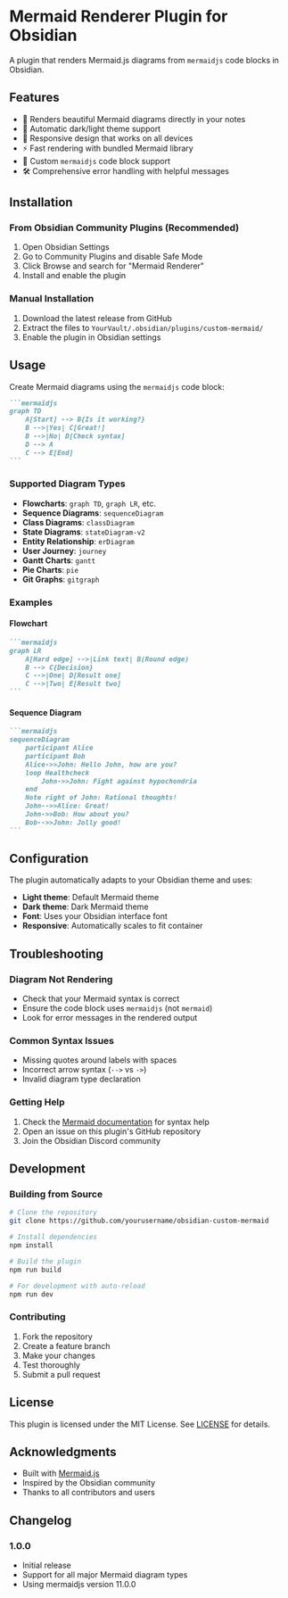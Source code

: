 # Mermaid Renderer Plugin for Obsidian

A plugin that renders Mermaid.js diagrams from `mermaidjs` code blocks in Obsidian.

## Features

- 🎨 Renders beautiful Mermaid diagrams directly in your notes
- 🌙 Automatic dark/light theme support
- 📱 Responsive design that works on all devices
- ⚡ Fast rendering with bundled Mermaid library
- 🎯 Custom `mermaidjs` code block support
- 🛠️ Comprehensive error handling with helpful messages

## Installation

### From Obsidian Community Plugins (Recommended)
1. Open Obsidian Settings
2. Go to Community Plugins and disable Safe Mode
3. Click Browse and search for "Mermaid Renderer"
4. Install and enable the plugin

### Manual Installation
1. Download the latest release from GitHub
2. Extract the files to `YourVault/.obsidian/plugins/custom-mermaid/`
3. Enable the plugin in Obsidian settings

## Usage

Create Mermaid diagrams using the `mermaidjs` code block:

````markdown
```mermaidjs
graph TD
    A[Start] --> B{Is it working?}
    B -->|Yes| C[Great!]
    B -->|No| D[Check syntax]
    D --> A
    C --> E[End]
```
````

### Supported Diagram Types

- **Flowcharts**: `graph TD`, `graph LR`, etc.
- **Sequence Diagrams**: `sequenceDiagram`
- **Class Diagrams**: `classDiagram`
- **State Diagrams**: `stateDiagram-v2`
- **Entity Relationship**: `erDiagram`
- **User Journey**: `journey`
- **Gantt Charts**: `gantt`
- **Pie Charts**: `pie`
- **Git Graphs**: `gitgraph`

### Examples

#### Flowchart
````markdown
```mermaidjs
graph LR
    A[Hard edge] -->|Link text| B(Round edge)
    B --> C{Decision}
    C -->|One| D[Result one]
    C -->|Two| E[Result two]
```
````

#### Sequence Diagram
````markdown
```mermaidjs
sequenceDiagram
    participant Alice
    participant Bob
    Alice->>John: Hello John, how are you?
    loop Healthcheck
        John->>John: Fight against hypochondria
    end
    Note right of John: Rational thoughts!
    John-->>Alice: Great!
    John->>Bob: How about you?
    Bob-->>John: Jolly good!
```
````

## Configuration

The plugin automatically adapts to your Obsidian theme and uses:
- **Light theme**: Default Mermaid theme
- **Dark theme**: Dark Mermaid theme
- **Font**: Uses your Obsidian interface font
- **Responsive**: Automatically scales to fit container

## Troubleshooting

### Diagram Not Rendering
- Check that your Mermaid syntax is correct
- Ensure the code block uses `mermaidjs` (not `mermaid`)
- Look for error messages in the rendered output

### Common Syntax Issues
- Missing quotes around labels with spaces
- Incorrect arrow syntax (`-->` vs `->`)
- Invalid diagram type declaration

### Getting Help
1. Check the [Mermaid documentation](https://mermaid.js.org/) for syntax help
2. Open an issue on this plugin's GitHub repository
3. Join the Obsidian Discord community

## Development

### Building from Source
```bash
# Clone the repository
git clone https://github.com/yourusername/obsidian-custom-mermaid

# Install dependencies
npm install

# Build the plugin
npm run build

# For development with auto-reload
npm run dev
```

### Contributing
1. Fork the repository
2. Create a feature branch
3. Make your changes
4. Test thoroughly
5. Submit a pull request

## License

This plugin is licensed under the MIT License. See [LICENSE](LICENSE) for details.

## Acknowledgments

- Built with [Mermaid.js](https://mermaid.js.org/)
- Inspired by the Obsidian community
- Thanks to all contributors and users

## Changelog

### 1.0.0
- Initial release
- Support for all major Mermaid diagram types
- Using mermaidjs version 11.0.0
